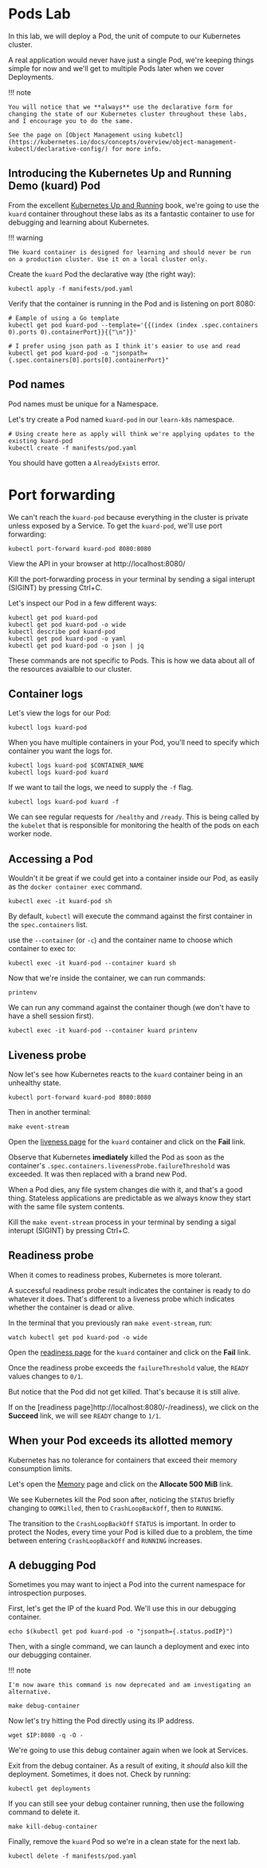 # Pods Lab

In this lab, we will deploy a Pod, the unit of compute to our Kubernetes cluster.

A real application would never have just a single Pod, we're keeping things simple for now and we'll get to multiple Pods later when we cover Deployments.

!!! note

    You will notice that we **always** use the declarative form for changing the state of our Kubernetes cluster throughout these labs, and I encourage you to do the same.

    See the page on [Object Management using kubetcl](https://kubernetes.io/docs/concepts/overview/object-management-kubectl/declarative-config/) for more info.

## Introducing the Kubernetes Up and Running Demo (kuard) Pod

From the excellent [Kubernetes Up and Running](https://www.amazon.com/Kubernetes-Running-Dive-Future-Infrastructure/dp/1491935677) book, we're going to use the `kuard` container throughout these labs as its a fantastic container to use for debugging and learning about Kubernetes.

!!! warning

    THe kuard container is designed for learning and should never be run on a production cluster. Use it on a local cluster only.

Create the `kuard` Pod the declarative way (the right way):

    kubectl apply -f manifests/pod.yaml

Verify that the container is running in the Pod and is listening on port 8080:

    # Eample of using a Go template
    kubectl get pod kuard-pod --template='{{(index (index .spec.containers 0).ports 0).containerPort}}{{"\n"}}'

    # I prefer using json path as I think it's easier to use and read
    kubectl get pod kuard-pod -o "jsonpath={.spec.containers[0].ports[0].containerPort}"

## Pod names

Pod names must be unique for a Namespace.

Let's try create a Pod named `kuard-pod` in our `learn-k8s` namespace.

    # Using create here as apply will think we're applying updates to the existing kuard-pod
    kubectl create -f manifests/pod.yaml

You should have gotten a `AlreadyExists` error.

# Port forwarding

We can't reach the `kuard-pod` because everything in the cluster is private unless exposed by a Service. To get the `kuard-pod`, we'll use port forwarding:

    kubectl port-forward kuard-pod 8080:8080

View the API in your browser at http://localhost:8080/

Kill the port-forwarding process in your terminal by sending a sigal interupt (SIGINT) by pressing Ctrl+C.

Let's inspect our Pod in a few different ways:

    kubectl get pod kuard-pod
    kubectl get pod kuard-pod -o wide
    kubectl describe pod kuard-pod
    kubectl get pod kuard-pod -o yaml
    kubectl get pod kuard-pod -o json | jq

These commands are not specific to Pods. This is how we data about all of the resources avaialble to our cluster.

## Container logs

Let's view the logs for our Pod:

    kubectl logs kuard-pod

When you have multiple containers in your Pod, you'll need to specify which container you want the logs for.

    kubectl logs kuard-pod $CONTAINER_NAME
    kubectl logs kuard-pod kuard

If we want to tail the logs, we need to supply the `-f` flag.

    kubectl logs kuard-pod kuard -f

We can see regular requests for `/healthy` and `/ready`. This is being called by the `kubelet` that is responsible for monitoring the health of the pods on each worker node.

## Accessing a Pod

Wouldn't it be great if we could get into a container inside our Pod, as easily as the `docker container exec` command.

    kubectl exec -it kuard-pod sh 

By default, `kubectl` will execute the command against the first container in the `spec.containers` list. 

use the `--container` (or `-c`) and the container name to choose which container to exec to:

    kubectl exec -it kuard-pod --container kuard sh

Now that we're inside the container, we can run commands:

    printenv

We can run any command against the container though (we don't have to have a shell session first).

    kubectl exec -it kuard-pod --container kuard printenv

## Liveness probe
    
Now let's see how Kubernetes reacts to the `kuard` container being in an unhealthy state.

    kubectl port-forward kuard-pod 8080:8080

Then in another terminal:

    make event-stream

Open the [liveness page](http://localhost:8080/-/liveness) for the `kuard` container and click on the **Fail** link.

Observe that Kubernetes **imediately** killed the Pod as soon as the container's `.spec.containers.livenessProbe.failureThreshold` was exceeded. It was then replaced with a brand new Pod.

When a Pod dies, any file system changes die with it, and that's a good thing. Stateless applications are predictable as we always know they start with the same file system contents.

Kill the `make event-stream` process in your terminal by sending a sigal interupt (SIGINT) by pressing Ctrl+C.
 
## Readiness probe

When it comes to readiness probes, Kubernetes is more tolerant.

A successful readiness probe result indicates the container is ready to do whatever it does. That's different to a liveness probe which indicates whether the container is dead or alive.

In the terminal that you previously ran `make event-stream`, run:

    watch kubectl get pod kuard-pod -o wide

Open the [readiness page](http://localhost:8080/-/readiness) for the `kuard` container and click on the **Fail** link.

Once the readiness probe exceeds the `failureThreshold` value, the `READY` values changes to `0/1`.

But notice that the Pod did not get killed. That's because it is still alive.

If on the [readiness page]http://localhost:8080/-/readiness), we click on the **Succeed** link, we will see `READY` change to `1/1`.

## When your Pod exceeds its allotted memory

Kubernetes has no tolerance for containers that exceed their memory consumption limits.

Let's open the [Memory](http://localhost:8080/-/mem) page and click on the **Allocate 500 MiB** link.

We see Kubernetes kill the Pod soon after, noticing the `STATUS` briefly changing to `OOMKilled`, then to `CrashLoopBackOff`, then to `RUNNING`.

The transition to the `CrashLoopBackOff` `STATUS` is important. In order to protect the Nodes, every time your Pod is killed due to a problem, the time between entering `CrashLoopBackOff` and `RUNNING` increases.

## A debugging Pod

Sometimes you may want to inject a Pod into the current namespace for introspection purposes.

First, let's get the IP of the kuard Pod. We'll use this in our debugging container.

    echo $(kubectl get pod kuard-pod -o "jsonpath={.status.podIP}")

Then, with a single command, we can launch a deployment and exec into our debugging container.

!!! note

    I'm now aware this command is now deprecated and am investigating an alternative.

    make debug-container

Now let's try hitting the Pod directly using its IP address.

    wget $IP:8080 -q -O -

We're going to use this debug container again when we look at Services.

Exit from the debug container. As a result of exiting, it *should* also kill the deployment. Sometimes, it does not. Check by running:

    kubectl get deployments

If you can still see your debug container running, then use the following command to delete it.

    make kill-debug-container

Finally, remove the `kuard` Pod so we're in a clean state for the next lab.

    kubectl delete -f manifests/pod.yaml

<!--
## TODO

 - OOM killing
 - Show what happens when you change certain set only fields (ports) vs labels or names.
 - Add horizontal Pod auto-scaling example - https://kubernetes.io/docs/tasks/run-application/horizontal-Pod-autoscale/
 - Example of assigning Pods to a specific node.
-->
